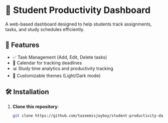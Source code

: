 # 🎯 Student Productivity Dashboard

A web-based dashboard designed to help students track assignments, tasks, and study schedules efficiently.

## 🚀 Features
- ✅ Task Management (Add, Edit, Delete tasks)
- 📅 Calendar for tracking deadlines
- 📊 Study time analytics and productivity tracking
- 🎨 Customizable themes (Light/Dark mode)

## 🛠️ Installation
1. **Clone this repository**:
   ```bash
   git clone https://github.com/tazeemisjoyboy/student-productivity-dashboard.git
